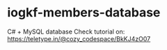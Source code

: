 # iogkf-members-database
C# + MySQL database
Check tutorial on: https://teletype.in/@cozy_codespace/BkKJ4zO07

